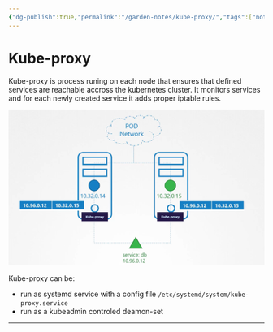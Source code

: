 ```yaml
---
{"dg-publish":true,"permalink":"/garden-notes/kube-proxy/","tags":["note","seedling"],"created":"2023-04-13","updated":"2024-11-29T14:50"}
---
```


# Kube-proxy

Kube-proxy is process runing on each node that ensures that defined services are reachable accross the kubernetes cluster. It monitors services and for each newly created service it adds proper iptable rules.

![Pasted image 20230413142054.png](/img/user/_attachments/Pasted%20image%2020230413142054.png)

Kube-proxy can be:
- run as systemd service with a config file `/etc/systemd/system/kube-proxy.service`
- run as a kubeadmin controled deamon-set

---

